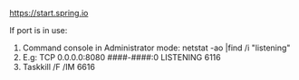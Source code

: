 https://start.spring.io </br>

If port is in use:</br>
1. Command console in Administrator mode: netstat -ao |find /i "listening"</br>
2. E.g: TCP    0.0.0.0:8080           ####-####:0      LISTENING       6116</br>
3. Taskkill /F /IM 6616
